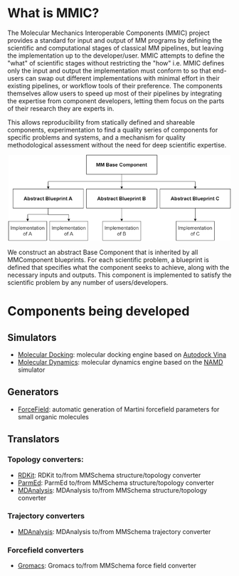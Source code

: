 # What is MMIC?
The Molecular Mechanics Interoperable Components (MMIC) project provides a standard for input and output of MM programs by defining the scientific and computational stages of classical MM pipelines, but leaving the implementation up to the developer/user. MMIC attempts to define the "what" of scientific stages without restricting the "how" i.e. MMIC defines only the input and output the implementation must conform to so that end-users can swap out different implementations with minimal effort in their existing pipelines, or workflow tools of their preference. The components themselves allow users to speed up most of their pipelines by integrating the expertise from component developers, letting them focus on the parts of their research they are experts in.

This allows reproducibility from statically defined and shareable components, experimentation to find a quality series of components for specific problems and systems, and a mechanism for quality methodological assessment without the need for deep scientific expertise.

<p align="center">
    <img src="mmcomponents/data/imgs/mm_component_hierarchy.png" width="500">
</p>

We construct an abstract Base Component that is inherited by all MMComponent blueprints. For each scientific problem, a blueprint is defined that specifies what the component seeks to achieve, along with the necessary inputs and outputs. This component is implemented to satisfy the scientific problem by any number of users/developers.

# Components being developed

## Simulators
- [Molecular Docking](https://github.com/MolSSI/MMComponents_docking): molecular docking engine based on [Autodock Vina](http://vina.scripps.edu)
- [Molecular Dynamics](https://github.com/MolSSI/MMComponents_dynamics): molecular dynamics engine based on the [NAMD](https://www.ks.uiuc.edu/Research/namd) simulator

## Generators
- [ForceField](https://github.com/MolSSI/MMComponents_forcefield): automatic generation of Martini forcefield parameters for small organic molecules

## Translators
### Topology converters:
- [RDKit](https://github.com/MolSSI/MMElemental/blob/master/mmelemental/components/rdkit_component.py): RDKit to/from MMSchema structure/topology converter
- [ParmEd](https://github.com/MolSSI/MMElemental/blob/master/mmelemental/components/parmed_component.py): ParmEd to/from MMSchema structure/topology converter
- [MDAnalysis](https://github.com/MolSSI/MMElemental/blob/master/mmelemental/components/mda_component.py): MDAnalysis to/from MMSchema structure/topology converter
### Trajectory converters
- [MDAnalysis](https://github.com/MolSSI/MMElemental/blob/master/mmelemental/components/mda_component.py): MDAnalysis to/from MMSchema trajectory converter
### Forcefield converters
- [Gromacs](https://github.com/MolSSI/MMElemental/blob/master/mmelemental/components/gro_component.py): Gromacs to/from MMSchema force field converter
